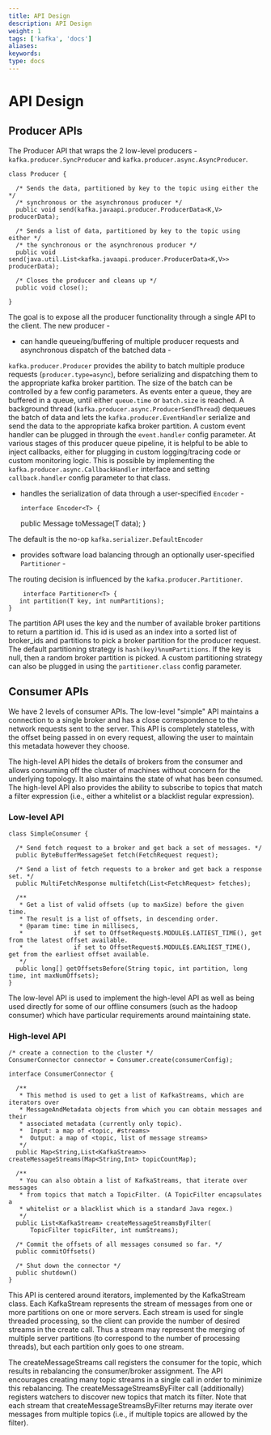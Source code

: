 ```yaml
---
title: API Design
description: API Design
weight: 1
tags: ['kafka', 'docs']
aliases: 
keywords: 
type: docs
---
```


# API Design

## Producer APIs

The Producer API that wraps the 2 low-level producers - `kafka.producer.SyncProducer` and `kafka.producer.async.AsyncProducer`. 
    
    
    class Producer {
    	
      /* Sends the data, partitioned by key to the topic using either the */
      /* synchronous or the asynchronous producer */
      public void send(kafka.javaapi.producer.ProducerData<K,V> producerData);
    
      /* Sends a list of data, partitioned by key to the topic using either */
      /* the synchronous or the asynchronous producer */
      public void send(java.util.List<kafka.javaapi.producer.ProducerData<K,V>> producerData);
    
      /* Closes the producer and cleans up */	
      public void close();
    
    }
    

The goal is to expose all the producer functionality through a single API to the client. The new producer - 

  * can handle queueing/buffering of multiple producer requests and asynchronous dispatch of the batched data - 

`kafka.producer.Producer` provides the ability to batch multiple produce requests (`producer.type=async`), before serializing and dispatching them to the appropriate kafka broker partition. The size of the batch can be controlled by a few config parameters. As events enter a queue, they are buffered in a queue, until either `queue.time` or `batch.size` is reached. A background thread (`kafka.producer.async.ProducerSendThread`) dequeues the batch of data and lets the `kafka.producer.EventHandler` serialize and send the data to the appropriate kafka broker partition. A custom event handler can be plugged in through the `event.handler` config parameter. At various stages of this producer queue pipeline, it is helpful to be able to inject callbacks, either for plugging in custom logging/tracing code or custom monitoring logic. This is possible by implementing the `kafka.producer.async.CallbackHandler` interface and setting `callback.handler` config parameter to that class. 

  * handles the serialization of data through a user-specified `Encoder` \- 
    
        interface Encoder<T> {
      public Message toMessage(T data);
    }
    

The default is the no-op `kafka.serializer.DefaultEncoder`

  * provides software load balancing through an optionally user-specified `Partitioner` \- 

The routing decision is influenced by the `kafka.producer.Partitioner`. 
    
        interface Partitioner<T> {
       int partition(T key, int numPartitions);
    }
    

The partition API uses the key and the number of available broker partitions to return a partition id. This id is used as an index into a sorted list of broker_ids and partitions to pick a broker partition for the producer request. The default partitioning strategy is `hash(key)%numPartitions`. If the key is null, then a random broker partition is picked. A custom partitioning strategy can also be plugged in using the `partitioner.class` config parameter. 




## Consumer APIs

We have 2 levels of consumer APIs. The low-level "simple" API maintains a connection to a single broker and has a close correspondence to the network requests sent to the server. This API is completely stateless, with the offset being passed in on every request, allowing the user to maintain this metadata however they choose. 

The high-level API hides the details of brokers from the consumer and allows consuming off the cluster of machines without concern for the underlying topology. It also maintains the state of what has been consumed. The high-level API also provides the ability to subscribe to topics that match a filter expression (i.e., either a whitelist or a blacklist regular expression). 

### Low-level API
    
    
    class SimpleConsumer {
    	
      /* Send fetch request to a broker and get back a set of messages. */ 
      public ByteBufferMessageSet fetch(FetchRequest request);
    
      /* Send a list of fetch requests to a broker and get back a response set. */ 
      public MultiFetchResponse multifetch(List<FetchRequest> fetches);
    
      /**
       * Get a list of valid offsets (up to maxSize) before the given time.
       * The result is a list of offsets, in descending order.
       * @param time: time in millisecs,
       *              if set to OffsetRequest$.MODULE$.LATIEST_TIME(), get from the latest offset available.
       *              if set to OffsetRequest$.MODULE$.EARLIEST_TIME(), get from the earliest offset available.
       */
      public long[] getOffsetsBefore(String topic, int partition, long time, int maxNumOffsets);
    }
    

The low-level API is used to implement the high-level API as well as being used directly for some of our offline consumers (such as the hadoop consumer) which have particular requirements around maintaining state. 

### High-level API
    
    
    
    /* create a connection to the cluster */ 
    ConsumerConnector connector = Consumer.create(consumerConfig);
    
    interface ConsumerConnector {
    	
      /**
       * This method is used to get a list of KafkaStreams, which are iterators over
       * MessageAndMetadata objects from which you can obtain messages and their
       * associated metadata (currently only topic).
       *  Input: a map of <topic, #streams>
       *  Output: a map of <topic, list of message streams>
       */
      public Map<String,List<KafkaStream>> createMessageStreams(Map<String,Int> topicCountMap); 
    
      /**
       * You can also obtain a list of KafkaStreams, that iterate over messages
       * from topics that match a TopicFilter. (A TopicFilter encapsulates a
       * whitelist or a blacklist which is a standard Java regex.)
       */
      public List<KafkaStream> createMessageStreamsByFilter(
          TopicFilter topicFilter, int numStreams);
    
      /* Commit the offsets of all messages consumed so far. */
      public commitOffsets()
      
      /* Shut down the connector */
      public shutdown()
    }
    

This API is centered around iterators, implemented by the KafkaStream class. Each KafkaStream represents the stream of messages from one or more partitions on one or more servers. Each stream is used for single threaded processing, so the client can provide the number of desired streams in the create call. Thus a stream may represent the merging of multiple server partitions (to correspond to the number of processing threads), but each partition only goes to one stream. 

The createMessageStreams call registers the consumer for the topic, which results in rebalancing the consumer/broker assignment. The API encourages creating many topic streams in a single call in order to minimize this rebalancing. The createMessageStreamsByFilter call (additionally) registers watchers to discover new topics that match its filter. Note that each stream that createMessageStreamsByFilter returns may iterate over messages from multiple topics (i.e., if multiple topics are allowed by the filter). 
